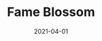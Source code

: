 ---
description: "Pattern%3A%20Fame%20%7C%20Color%3A%20Blossom%20%7C%20Width%3A%2054%u201D%20%7C%20Content%3A%20100%25%20Polyester%20%7C%20Abrasion%3A%2050%2C000%20Double%20Rubs%20-%20Wyzenbeek%20Method%20%7C%20Repeat%3A%20N/A%20%7C%20Finish%3A%20INCASE%20by%20CRYPTON%20%7C%20Flammability%3A%20NFPA%20260%2C%20UFAC%20Class%201%2C%20CAL%20117%20%7C%20Applications%3A%20Contract%20/%20Hospitality%2C%20Residential%20%7C%20"
tags: 
  - "Lark Fontaine"
  - "Fame"
  - "Textiles"
image_primary: "img/Blossom_large.jpg"
href: "https://www.larkfontaine.com/collections/textiles/products/fame-blossom"
designer: "Lark Fontaine"
title: "Fame Blossom"
category: "Textiles"
subtitle: ""
manufacturer: "Lark Fontaine"
slug: "/manufacturers/lark-fontaine/textiles/lark-fontaine-fame-blossom"
date: "2021-04-01"
---